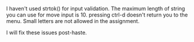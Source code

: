 I haven't used strtok() for input validation.
The maximum length of string you can use for move input is 10.
pressing ctrl-d doesn't return you to the menu.
Small letters are not allowed in the assignment.

I will fix these issues post-haste.
